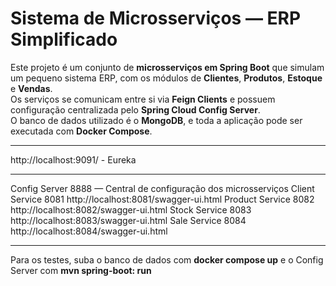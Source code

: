 # Sistema de Microsserviços — ERP Simplificado

Este projeto é um conjunto de **microsserviços em Spring Boot** que simulam um pequeno sistema ERP, com os módulos de **Clientes**, **Produtos**, **Estoque** e **Vendas**.  
Os serviços se comunicam entre si via **Feign Clients** e possuem configuração centralizada pelo **Spring Cloud Config Server**.  
O banco de dados utilizado é o **MongoDB**, e toda a aplicação pode ser executada com **Docker Compose**.

---

http://localhost:9091/ - Eureka

---

Config Server 8888 — Central de configuração dos microsserviços
Client Service 8081 http://localhost:8081/swagger-ui.html
Product Service 8082 http://localhost:8082/swagger-ui.html
Stock Service 8083 http://localhost:8083/swagger-ui.html
Sale Service 8084 http://localhost:8084/swagger-ui.html

---

Para os testes, suba o banco de dados com **docker compose up** e o Config Server com **mvn spring-boot: run**
